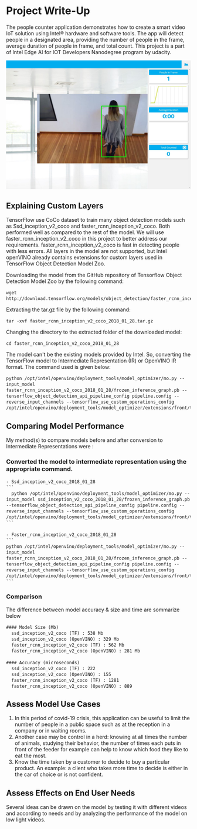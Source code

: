 # Project Write-Up

The people counter application demonstrates how to create a smart video IoT solution using Intel® hardware and software tools. The app will detect people in a designated area, providing the number of people in the frame, average duration of people in frame, and total count. This project is a part of Intel Edge AI for IOT Developers Nanodegree program by udacity.

![screenshot_1](./images/people-counter-screenshot-001.jpg)

## Explaining Custom Layers
TensorFlow use CoCo dataset to train many object detection models such as Ssd_inception_v2_coco and faster_rcnn_inception_v2_coco. Both performed well as compared to the rest of the model. We will use faster_rcnn_inception_v2_coco in this project to better address our requirements. faster_rcnn_inception_v2_coco is fast in detecting people with less errors. All layers in the model are not supported, but Intel openVINO already contains extensions for custom layers used in TensorFlow Object Detection Model Zoo.

Downloading the model from the GitHub repository of Tensorflow Object Detection Model Zoo by the following command:

```
wget http://download.tensorflow.org/models/object_detection/faster_rcnn_inception_v2_coco_2018_01_28.tar.gz
```
Extracting the tar.gz file by the following command:

```
tar -xvf faster_rcnn_inception_v2_coco_2018_01_28.tar.gz
```
Changing the directory to the extracted folder of the downloaded model:

```
cd faster_rcnn_inception_v2_coco_2018_01_28
```
The model can't be the existing models provided by Intel. So, converting the TensorFlow model to Intermediate Representation (IR) or OpenVINO IR format. The command used is given below:

```
python /opt/intel/openvino/deployment_tools/model_optimizer/mo.py --input_model faster_rcnn_inception_v2_coco_2018_01_28/frozen_inference_graph.pb --tensorflow_object_detection_api_pipeline_config pipeline.config --reverse_input_channels --tensorflow_use_custom_operations_config /opt/intel/openvino/deployment_tools/model_optimizer/extensions/front/tf/faster_rcnn_support.json
```
## Comparing Model Performance

My method(s) to compare models before and after conversion to Intermediate Representations
were : 
### Converted the model to intermediate representation using the appropriate command.
    - Ssd_inception_v2_coco_2018_01_28
    ```
      python /opt/intel/openvino/deployment_tools/model_optimizer/mo.py --input_model ssd_inception_v2_coco_2018_01_28/frozen_inference_graph.pb --tensorflow_object_detection_api_pipeline_config pipeline.config --reverse_input_channels --tensorflow_use_custom_operations_config /opt/intel/openvino/deployment_tools/model_optimizer/extensions/front/tf/ssd_v2_support.json
    ```

    - Faster_rcnn_inception_v2_coco_2018_01_28
    ```
    python /opt/intel/openvino/deployment_tools/model_optimizer/mo.py --input_model faster_rcnn_inception_v2_coco_2018_01_28/frozen_inference_graph.pb --tensorflow_object_detection_api_pipeline_config pipeline.config --reverse_input_channels --tensorflow_use_custom_operations_config /opt/intel/openvino/deployment_tools/model_optimizer/extensions/front/tf/faster_rcnn_support.json
    ```
### Comparison
  The difference between model accuracy & size and time are sommarize below 

    #### Model Size (Mb)
      ssd_inception_v2_coco (TF) : 538 Mb 
      ssd_inception_v2_coco (OpenVINO) : 329 Mb  
      faster_rcnn_inception_v2_coco (TF) : 562 Mb 
      faster_rcnn_inception_v2_coco (OpenVINO) : 281 Mb 

    #### Accuracy (microseconds)
      ssd_inception_v2_coco (TF) : 222
      ssd_inception_v2_coco (OpenVINO) : 155   
      faster_rcnn_inception_v2_coco (TF) : 1281    
      faster_rcnn_inception_v2_coco (OpenVINO) : 889

## Assess Model Use Cases

1. In this period of covid-19 crisis, this application can be useful to limit the number of people in a public space such as at the reception in a company or in waiting rooms.
2. Another case may be control in a herd: knowing at all times the number of animals, studying their behavior, the number of times each puts in front of the feeder for example can help to know which food they like to eat the most.
3. Know the time taken by a customer to decide to buy a particular product. An example: a client who takes more time to decide is either in the car of choice or is not confident.


## Assess Effects on End User Needs

Several ideas can be drawn on the model by testing it with different videos and according to needs and by analyzing the performance of the model on low light videos.


